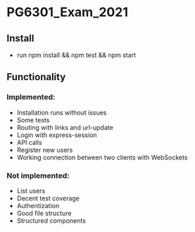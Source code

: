 # PG6301_Exam_2021

## Install
- run npm install && npm test && npm start

## Functionality
### Implemented:
- Installation runs without issues
- Some tests
- Routing with links and url-update
- Login with express-session
- API calls
- Register new users
- Working connection between two clients with WebSockets
### Not implemented:
- List users
- Decent test coverage
- Authentization
- Good file structure
- Structured components

